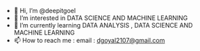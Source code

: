 - 👋 Hi, I’m @deepitgoel
- 👀 I’m interested in DATA SCIENCE AND MACHINE LEARNING
- 🌱 I’m currently learning DATA ANALYSIS , DATA SCIENCE AND MACHINE LEARNING 
- 📫 How to reach me : email : dgoyal2107@gmail.com

<!---
deepitgoel/deepitgoel is a ✨ special ✨ repository because its `README.md` (this file) appears on your GitHub profile.
You can click the Preview link to take a look at your changes.
--->
